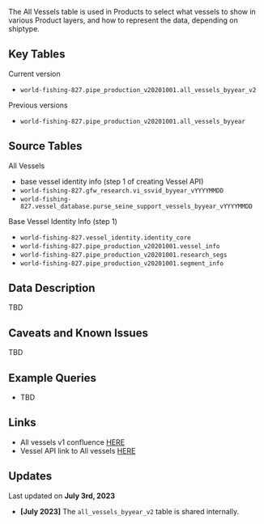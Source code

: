 The All Vessels table is used in Products to select what vessels to show in various Product layers, and how to represent the data, depending on shiptype.  

## Key Tables

Current version
+ `world-fishing-827.pipe_production_v20201001.all_vessels_byyear_v2`


Previous versions 
+ `world-fishing-827.pipe_production_v20201001.all_vessels_byyear`

## Source Tables

All Vessels
+ base vessel identity info (step 1 of creating Vessel API)
+ `world-fishing-827.gfw_research.vi_ssvid_byyear_vYYYYMMDD`
+ `world-fishing-827.vessel_database.purse_seine_support_vessels_byyear_vYYYYMMDD`


Base Vessel Identity Info (step 1)
+ `world-fishing-827.vessel_identity.identity_core`
+ `world-fishing-827.pipe_production_v20201001.vessel_info`
+ `world-fishing-827.pipe_production_v20201001.research_segs`
+ `world-fishing-827.pipe_production_v20201001.segment_info`

## Data Description

TBD


## Caveats and Known Issues

TBD

## Example Queries

+ TBD

## Links

+ All vessels v1 confluence [HERE](https://globalfishingwatch.atlassian.net/wiki/spaces/TD/pages/445284357/How+to+generate+the+all+vessels+byyear+v+table)
+ Vessel API link to All vessels [HERE](https://globalfishingwatch.atlassian.net/wiki/spaces/TD/pages/507084801/Vessel+Identity+API+flow)

## Updates
Last updated on **July 3rd, 2023**

+ **[July 2023]** The `all_vessels_byyear_v2` table is shared internally.  
